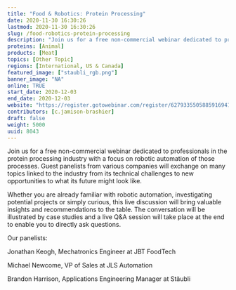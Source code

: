 ```yaml
---
title: "Food & Robotics: Protein Processing"
date: 2020-11-30 16:30:26
lastmod: 2020-11-30 16:30:26
slug: /food-robotics-protein-processing
description: "Join us for a free non-commercial webinar dedicated to professionals in the protein processing industry with a focus on robotic automation of those processes. Guest panelists from various companies will exchange on many topics linked to the industry from its technical challenges to new opportunities to what its future might look like."
proteins: [Animal]
products: [Meat]
topics: [Other Topic]
regions: [International, US & Canada]
featured_image: ["staubli_rgb.png"]
banner_image: "NA"
online: TRUE
start_date: 2020-12-03
end_date: 2020-12-03
website: "https://register.gotowebinar.com/register/6279335505885916941?source=Staubli%20Sales%20Invitation%20"
contributors: [c.jamison-brashier]
draft: false
weight: 5000
uuid: 8043
---
```

<p>Join us for a free non-commercial webinar dedicated to professionals in the protein processing industry with a focus on robotic automation of those processes. Guest panelists from various companies will exchange on many topics linked to the industry from its technical challenges to new opportunities to what its future might look like.</p>
<p>Whether you are already familiar with robotic automation, investigating potential projects or simply curious, this live discussion will bring valuable insights and recommendations to the table. The conversation will be illustrated by case studies and a live Q&A session will take place at the end to enable you to directly ask questions.</p>
<p>Our panelists:</p>
<p>Jonathan Keogh, Mechatronics Engineer at JBT FoodTech</p>
<p>Michael Newcome, VP of Sales at JLS Automation</p>
<p>Brandon Harrison, Applications Engineering Manager at Stäubli</p>
